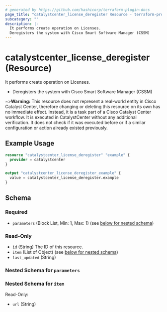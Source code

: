```yaml
---
# generated by https://github.com/hashicorp/terraform-plugin-docs
page_title: "catalystcenter_license_deregister Resource - terraform-provider-catalystcenter"
subcategory: ""
description: |-
  It performs create operation on Licenses.
  Deregisters the system with Cisco Smart Software Manager (CSSM)
---
```


# catalystcenter_license_deregister (Resource)

It performs create operation on Licenses.

- Deregisters the system with Cisco Smart Software Manager (CSSM)


~>**Warning:**
This resource does not represent a real-world entity in Cisco Catalyst Center, therefore changing or deleting this resource on its own has no immediate effect.
Instead, it is a task part of a Cisco Catalyst Center workflow. It is executed in CatalystCenter without any additional verification. It does not check if it was executed before or if a similar configuration or action already existed previously.

## Example Usage

```terraform
resource "catalystcenter_license_deregister" "example" {
  provider = catalystcenter
}

output "catalystcenter_license_deregister_example" {
  value = catalystcenter_license_deregister.example
}
```

<!-- schema generated by tfplugindocs -->
## Schema

### Required

- `parameters` (Block List, Min: 1, Max: 1) (see [below for nested schema](#nestedblock--parameters))

### Read-Only

- `id` (String) The ID of this resource.
- `item` (List of Object) (see [below for nested schema](#nestedatt--item))
- `last_updated` (String)

<a id="nestedblock--parameters"></a>
### Nested Schema for `parameters`


<a id="nestedatt--item"></a>
### Nested Schema for `item`

Read-Only:

- `url` (String)
